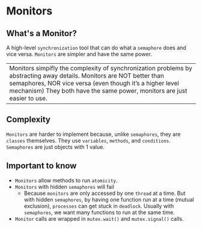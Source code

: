 # Monitors

## What's a Monitor?
A high-level `synchronization` tool that can do what a `semaphore` does and vice versa. `Monitors` are simpler and have the same power.
<table><tr><td>Monitors simpifly the complexity of synchronization problems by abstracting away details. Monitors are NOT better than semaphores, NOR vice versa (even though it’s a higher level mechanism) They both have the same power, monitors are just easier to use. </td></tr></table>

## Complexity
`Monitors` are harder to implement because, unlike `semaphores`, they are `classes` themselves. They use `variables`, `methods`, and `conditions`. `Semaphores` are just objects with 1 value. 

## Important to know
- `Monitors` allow methods to run `atomicity`.
- `Monitors` with hidden `semaphores` will fail
  - Because `monitors` are only accessed by one `thread` at a time. But with hidden `semaphores`, by having one function run at a time (mutual exclusion), `processes` can get stuck in `deadlock`. Usually with `semaphores`, we want many functions to run at the same time. 
- `Monitor` calls are wrapped in `mutex.wait()` and `mutex.signal()` calls.